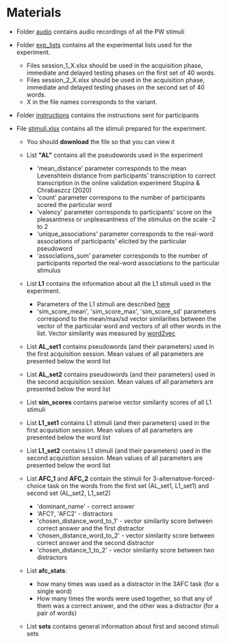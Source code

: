 # Materials

* Folder [audio](https://github.com/AnnaZhuravleva/novel_words/tree/master/materials) contains audio recordings of all the PW stimuli

* Folder [exp_lists](https://github.com/AnnaZhuravleva/novel_words/tree/master/materials/exp_lists) contains all the experimental lists used for the experiment.
  * Files session_1_X.xlsx should be used in the acquisition phase, immediate and delayed testing phases on the first set of 40 words.
  * Files session_2_X.xlsx should be used in the acquisition phase, immediate and delayed testing phases on the second set of 40 words.
  * X in the file names corresponds to the variant.
  
* Folder [instructions](https://github.com/AnnaZhuravleva/novel_words/tree/master/materials/instructions) contains the instructions sent for participants

* File [stimuli.xlsx](https://github.com/AnnaZhuravleva/novel_words/blob/master/materials/stimuli.xlsx) contains all the stimuli prepared for the experiment.

  * You should **download** the file so that you can view it
  
  * List **"AL"** contains all the pseudowords used in the experiment
    * 'mean_distance' parameter corresponds to the mean Levenshtein distance from participants' transcription to correct transcription in the online validation experiment Stupina & Chrabaszcz (2020)
    * 'count' parameter correspons to the number of participants scored the particular word
    * 'valency' parameter corresponds to participants' score on the pleasantness or unpleasantness of the stimulus on the scale -2 to 2
    * 'unique_associations' parameter corresponds to the real-word associations of participants' elicited by the particular pseudoword
    * 'associations_sum' parameter corresponds to the number of participants reported the real-word associations to the particular stimulus
    
  * List **L1** contains the information about all the L1 stimuli used in the experiment.
    * Parameters of the L1 stimuli are described [here](http://stimdb.ru)
    * 'sim_score_mean', 'sim_score_max', 'sim_score_sd' parameters correspond to the mean/max/sd vector similarities between the vector of the particular word and vectors of all other words in the list. Vector similarity was measured by [word2vec](https://rusvectores.org/ru/about/)
    
  * List **AL_set1** contains pseudowords (and their parameters) used in the first acquisition session. Mean values of all parameters are presented below the word list
  
  * List **AL_set2** contains  pseudowords (and their parameters) used in the second acquisition session. Mean values of all parameters are presented below the word list  
  
  * List **sim_scores** contains parwise vector similarity scores of all L1 stimuli
  
  * List **L1_set1** contains L1 stimuli (and their parameters) used in the first acquisition session. Mean values of all parameters are presented below the word list
  
  * List **L1_set2** contains L1 stimuli (and their parameters) used in the second acquisition session. Mean values of all parameters are presented below the word list
  
  * List **AFC_1** and **AFC_2** contain the stimuli for 3-alternatove-forced-choice task on the words from the first set (AL_set1, L1_set1) and second set (AL_set2, L1_set2)
    * 'dominant_name' - correct answer
    * 'AFC1', 'AFC2' - distractors
    * 'chosen_distance_word_to_1' - vector similarity score between correct answer and the first distractor
    * 'chosen_distance_word_to_2' - vector similarity score between correct answer and the second distractor
    * 'chosen_distance_1_to_2' - vector similarity score between two distractors
    
  * List **afc_stats**: 
    * how many times was used as a distractor in the 3AFC task (for a single word)
    * How many times the words were used together, so that any of them was a correct answer, and the other was a distractor (for a pair of words)
    
  * List **sets** contains general information about first and second stimuli sets
